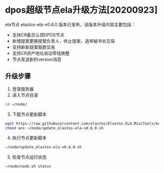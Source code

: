 # dpos超级节点ela升级方法[20200923]

ela节点 elastos-ela-v0.6.0 版本已发布，该版本升级内容主要包括：
- 支持CR委员认领DPOS节点
- 新增提案更换提案负责人、终止提案、选举秘书长交易
- 支持新新提案取款交易
- 支持CR资产地址自动零钱换整
- 节点发送新的version消息

## 升级步骤

1. 登录服务器
2. 进入节点目录

```bash
cd ~/node/
```

3. 下载节点更新脚本

```bash
wget https://raw.githubusercontent.com/elastos/Elastos.ELA.MiscTools/master/script/ela/update_elastos-ela-v0.6.0.sh;
chmod a+x ~/node/update_elastos-ela-v0.6.0.sh
```

4. 执行节点更新脚本

```bash
~/node/update_elastos-ela-v0.6.0.sh
```

5. 检查节点运行状态

```bash
~/node/node.sh status
```